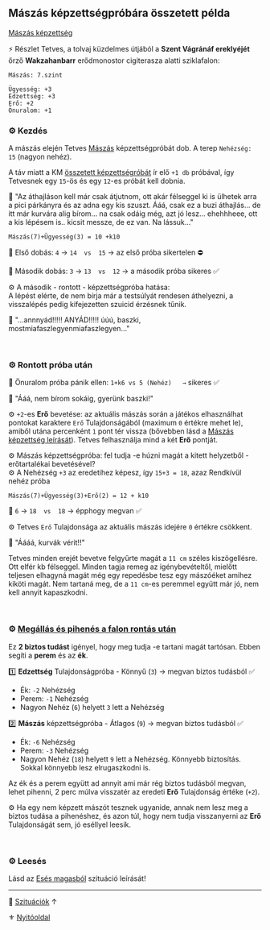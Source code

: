 ## Mászás képzettségpróbára összetett példa

[Mászás képzettség](../kepzettsegek.szekunder/maszas.md)

⚡ Részlet Tetves, a tolvaj küzdelmes útjából a **Szent Vágránáf ereklyéjét** őrző **Wakzahanbarr** erődmonostor cigiterasza alatti sziklafalon:

```
Mászás: 7.szint

Ügyesség: +3
Edzettség: +3
Erő: +2
Önuralom: +1
```

### ⚙️ Kezdés

A mászás elején Tetves [Mászás](../kepzettsegek.szekunder/maszas.md) képzettségpróbát dob. A terep `Nehézség: 15` (nagyon nehéz).

A táv miatt a KM [összetett képzettségróbát](../036_kepzettsegproba.md#%C3%B6sszetett-k%C3%A9pzetts%C3%A9gpr%C3%B3ba-m%C3%A1sodlagos-pr%C3%B3badob%C3%A1sok) ír elő `+1 db` próbával, így Tetvesnek egy `15`-ös és egy `12`-es próbát kell dobnia.

🔆 "Az áthajláson kell  már csak átjutnom, ott akár félseggel ki is ülhetek arra a pici párkányra és az adna egy kis szuszt. Ááá, csak ez a buzi áthajlás... de itt már kurvára alig bírom... na csak odáig még, azt jó lesz... ehehhheee,  ott a kis lépésem is.. kicsit messze, de ez van. Na lássuk..."

`Mászás(7)+Ügyesség(3) = 10 +k10`

🎲 Első dobás: `4` → `14  vs  15` → az első próba sikertelen ⛔

🎲 Második dobás: `3` → `13  vs  12` → a második próba sikeres ✅

⚙️ A második - rontott - képzettségpróba hatása:\
A lépést elérte, de nem bírja már a testsúlyát rendesen áthelyezni, a visszalépés pedig kifejezetten szuicid érzésnek tűnik.

🔆 "...annnyád!!!!! ANYÁD!!!!! úúú, baszki, mostmiafaszlegyenmiafaszlegyen..."

<br />

### ⚙️ Rontott próba után

🎲 Önuralom próba pánik ellen: `1+k6 vs 5 (Nehéz)   →` sikeres ✅

🔆 "Ááá, nem bírom sokáig, gyerünk baszki!"

⚙️ `+2`-es **Erő** bevetése: az aktuális mászás során a játékos elhasználhat pontokat karaktere `Erő` Tulajdonságából (maximum `0` értékre mehet le), amiből utána percenként `1` pont tér vissza (bővebben lásd a [Mászás képzettség leírását](../kepzettsegek.szekunder/maszas.md#er%C5%91-bevet%C3%A9se-rontott-m%C3%A1sz%C3%A1s-ut%C3%A1ni-ment%C5%91-k%C3%A9pzetts%C3%A9gpr%C3%B3ba-dob%C3%A1sn%C3%A1l)). Tetves felhasználja mind a két **Erő** pontját.

⚙️ Mászás képzettségpróba: fel tudja -e húzni magát a kitett helyzetből - erőtartalékai bevetésével?\
⚙️ A Nehézség `+3` az eredetihez képesz, így `15+3 = 18`, azaz Rendkívül nehéz próba

`Mászás(7)+Ügyesség(3)+Erő(2) = 12 + k10`

🎲 `6` → `18  vs  18` → épphogy megvan ✅
 
⚙️ Tetves `Erő` Tulajdonsága az aktuális mászás idejére `0` értékre csökkent.

🔆 "Áááá, kurvák vérit!!"

Tetves minden erejét bevetve felgyűrte magát a `11 cm` széles kiszögellésre. Ott elfér kb félseggel. Minden tagja remeg az igénybevételtől, mielőtt teljesen elhagyná magát még egy repedésbe tesz egy mászóéket amihez kiköti magát. Nem tartaná meg, de a `11 cm`-es peremmel együtt már jó, nem kell annyit kapaszkodni.

<br />

### ⚙️ [Megállás és pihenés a falon rontás után](../kepzettsegek.szekunder/maszas.md#meg%C3%A1ll%C3%A1s-%C3%A9s-pihen%C3%A9s-a-falon-ront%C3%A1s-ut%C3%A1n)

Ez **2 biztos tudást** igényel, hogy meg tudja -e tartani magát tartósan. Ebben segíti a **perem** és az **ék**.

1️⃣ **Edzettség** Tulajdonságpróba - Könnyű (`3`) → megvan biztos tudásból ✅
- Ék: `-2` Nehézség
- Perem: `-1` Nehézség
- Nagyon Nehéz (`6`) helyett `3` lett a Nehézség

2️⃣ **Mászás** képzettségpróba - Átlagos (`9`) → megvan biztos tudásból ✅
- Ék: `-6` Nehézség
- Perem: `-3` Nehézség
- Nagyon Nehéz (`18`) helyett `9` lett a Nehézség.  Könnyebb biztosítás. Sokkal könnyebb lesz elrugaszkodni is.

Az ék és a perem együtt ad annyit ami már rég biztos tudásból megvan, lehet pihenni, 2 perc múlva visszatér az eredeti **Erő** Tulajdonság értéke (`+2`).

⚙️ Ha egy nem képzett mászót tesznek ugyanide, annak nem lesz meg a biztos tudása a pihenéshez, és azon túl, hogy nem tudja visszanyerni az **Erő** Tulajdonságát sem, jó eséllyel leesik.

<br />

### ⚙️ Leesés

Lásd az [Esés magasból](eses_magasbol.md) szituáció leírását!

---

🔗 [Szituációk](../160_szituaciok.md) ↑

⚜️ [Nyitóoldal](../start.md#16-szitu%C3%A1ci%C3%B3k)
